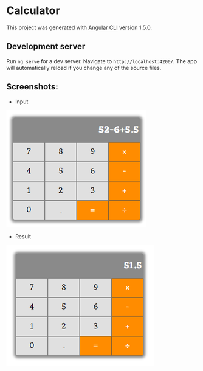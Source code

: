 # Calculator

This project was generated with [Angular CLI](https://github.com/angular/angular-cli) version 1.5.0.

## Development server

Run `ng serve` for a dev server. Navigate to `http://localhost:4200/`. The app will automatically reload if you change any of the source files.

## Screenshots:
* Input

![Screenshot of input](/readme_images/screen-1.png)

* Result

![Screenshot of result](/readme_images/screen-2.png)
